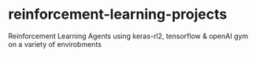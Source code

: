 # reinforcement-learning-projects
Reinforcement Learning Agents using keras-rl2, tensorflow &amp; openAI gym on a variety of envirobments

